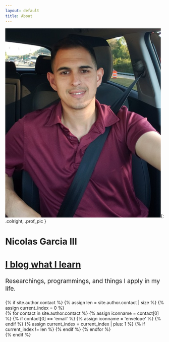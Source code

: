 ```yaml
---
layout: default
title: About
---
```


<!-- <h3></h3> -->
![profpic](/public/img/profpic.jpeg){: .colright, .prof_pic }

<div class= "about-short colright"> 
  <h1>Nicolas Garcia III</h1>
  <h1><a href="https://ngarciaiii.github.io/blog#">I blog what I learn</a></h1><h3></h3>
  <short-headline>Researchings, programmings, and things I apply in my life. <br><br/>
  </short-headline>


  <div class="abt-personal-info">
    {% if site.author.contact %}
    {% assign len = site.author.contact | size %}
    {% assign current_index = 0 %}
    <div class="abt-personal-info-section">
      <div class="abt-icons">
        {% for contact in site.author.contact %}
        {% assign iconname = contact[0] %}
        {% if contact[0] == 'email' %}
        {% assign iconname = 'envelope' %}
        {% endif %}
        <a href="{{ contact[1] }}">
          <i class="fa fa-{{ iconname }}" aria-hidden="true"></i>
        </a>
        {% assign current_index = current_index | plus: 1 %}
        {% if current_index != len %}  {% endif %}
        {% endfor %}
        </div>
    </div>
  </div>
  {% endif %}
</div>

<style >

  .masthead {
    /* margin-top: -1rem; */
    top: 0;
  }
  
  short-headline {
    font-size: 1.2rem;
  }

  h1 a:hover {
      text-decoration: none;
      /* font-size: 1.97rem; */
      /* font-weight: 510; */
      color: #70c137;
  }

  /* about-short {
    float:right;
    width: 50%;
    margin-top: -1.43rem;
  } */

  @media only screen and (max-width: 997px) {

    /* .prof_pic {
      margin: 4.3rem 3.4rem 1.3rem;
    } */
    
    /* .colright {
      float: none;
    } */

    /* short-headline {
      display: block;
      margin: auto;
    } */
    
    /* about-short {
      width: 100%;
      bottom: 0;
      text-align: center;
    } */

    /* .abt-background {
     margin: 0rem 3.4rem 0rem;
    } */
  }

</style>